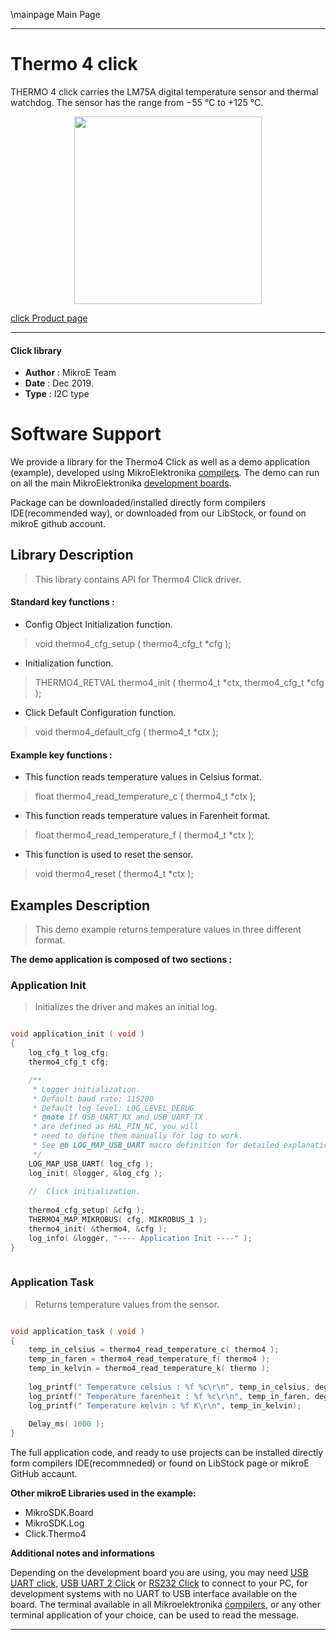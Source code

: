 \mainpage Main Page
 
 

---
# Thermo 4  click

THERMO 4 click carries the LM75A digital temperature sensor and thermal watchdog. The sensor has the range from −55 °C to +125 °C.

<p align="center">
  <img src="https://download.mikroe.com/images/click_for_ide/thermo4_click.png" height=300px>
</p>

[click Product page](https://www.mikroe.com/thermo-4-click)

---


#### Click library 

- **Author**        : MikroE Team
- **Date**          : Dec 2019.
- **Type**          : I2C type


# Software Support

We provide a library for the Thermo4 Click 
as well as a demo application (example), developed using MikroElektronika 
[compilers](https://shop.mikroe.com/compilers). 
The demo can run on all the main MikroElektronika [development boards](https://shop.mikroe.com/development-boards).

Package can be downloaded/installed directly form compilers IDE(recommended way), or downloaded from our LibStock, or found on mikroE github account. 

## Library Description

> This library contains API for Thermo4 Click driver.

#### Standard key functions :

- Config Object Initialization function.
> void thermo4_cfg_setup ( thermo4_cfg_t *cfg ); 
 
- Initialization function.
> THERMO4_RETVAL thermo4_init ( thermo4_t *ctx, thermo4_cfg_t *cfg );

- Click Default Configuration function.
> void thermo4_default_cfg ( thermo4_t *ctx );


#### Example key functions :

- This function reads temperature values in Celsius format.
> float thermo4_read_temperature_c ( thermo4_t *ctx );
 
- This function reads temperature values in Farenheit format.
> float thermo4_read_temperature_f ( thermo4_t *ctx );

- This function is used to reset the sensor.
> void thermo4_reset ( thermo4_t *ctx );

## Examples Description

> This demo example returns temperature values in three different format.

**The demo application is composed of two sections :**

### Application Init 

> Initializes the driver and makes an initial log.

```c

void application_init ( void )
{
    log_cfg_t log_cfg;
    thermo4_cfg_t cfg;

    /** 
     * Logger initialization.
     * Default baud rate: 115200
     * Default log level: LOG_LEVEL_DEBUG
     * @note If USB_UART_RX and USB_UART_TX 
     * are defined as HAL_PIN_NC, you will 
     * need to define them manually for log to work. 
     * See @b LOG_MAP_USB_UART macro definition for detailed explanation.
     */
    LOG_MAP_USB_UART( log_cfg );
    log_init( &logger, &log_cfg );
    
    //  Click initialization.
    
    thermo4_cfg_setup( &cfg );
    THERMO4_MAP_MIKROBUS( cfg, MIKROBUS_1 );
    thermo4_init( &thermo4, &cfg );
    log_info( &logger, "---- Application Init ----" );
}
  
```

### Application Task

> Returns temperature values from the sensor.

```c

void application_task ( void )
{
    temp_in_celsius = thermo4_read_temperature_c( thermo4 );
    temp_in_faren = thermo4_read_temperature_f( thermo4 );
    temp_in_kelvin = thermo4_read_temperature_k( thermo );
    
    log_printf(" Temperature celsius : %f %c\r\n", temp_in_celsius, deg_cel);
    log_printf(" Temperature farenheit : %f %c\r\n", temp_in_faren, deg_far);
    log_printf(" Temperature kelvin : %f K\r\n", temp_in_kelvin);
    
    Delay_ms( 1000 );
}

```


The full application code, and ready to use projects can be  installed directly form compilers IDE(recommneded) or found on LibStock page or mikroE GitHub accaunt.

**Other mikroE Libraries used in the example:** 

- MikroSDK.Board
- MikroSDK.Log
- Click.Thermo4

**Additional notes and informations**

Depending on the development board you are using, you may need 
[USB UART click](https://shop.mikroe.com/usb-uart-click), 
[USB UART 2 Click](https://shop.mikroe.com/usb-uart-2-click) or 
[RS232 Click](https://shop.mikroe.com/rs232-click) to connect to your PC, for 
development systems with no UART to USB interface available on the board. The 
terminal available in all Mikroelektronika 
[compilers](https://shop.mikroe.com/compilers), or any other terminal application 
of your choice, can be used to read the message.



---
